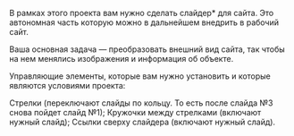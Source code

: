 В рамках этого проекта вам нужно сделать слайдер\* для сайта. Это автономная часть которую можно в дальнейшем внедрить в рабочий сайт.

Ваша основная задача — преобразовать внешний вид сайта, так чтобы на нем менялись изображения и информация об объекте.

Управляющие элементы, которые вам нужно установить и которые являются условиями проекта:

Стрелки (переключают слайды по кольцу. То есть после слайда №3 снова пойдет слайд №1);
Кружочки между стрелками (включают нужный слайд);
Ссылки сверху слайдера (включают нужный слайд).
